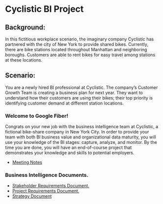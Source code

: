 # Cyclistic BI Project

## Background: 

In this fictitious workplace scenario, the imaginary company Cyclistic has partnered with the city of New York to provide shared bikes. Currently, there are bike stations located throughout Manhattan and neighboring boroughs. Customers are able to rent bikes for easy travel among stations at these locations.

## Scenario:

You are a newly hired BI professional at Cyclistic. The company’s Customer Growth Team is creating a business plan for next year. They want to understand how their customers are using their bikes; their top priority is identifying customer demand at different station locations.

### Welcome to Google Fiber! 
Congrats on your new job with the business intelligence team at Cyclistic, a fictional bike-share company in New York City. In order to provide your team with both BI business value and organizational data maturity, you will use your knowledge of the BI stages: capture, analyze, and monitor. By the time you are done, you will have an end-of-course project that demonstrates your knowledge and skills to potential employers.

- [Meeting Notes](https://github.com/Roccodrilosky/Cyclistic-BI/blob/main/Meeting%20Notes.md)

### Business Intelligence Documents.

- [Stakeholder Requirements Document.](https://github.com/Roccodrilosky/Cyclistic-BI/blob/main/Cyclistic%20-%20Stakeholder%20Requirements%20Document.pdf)
- [Project Requirements Document.](https://github.com/Roccodrilosky/Cyclistic-BI/blob/main/Cyclistic%20-%20Project%20Requirements%20Document.pdf)
- [Strategy Document](https://github.com/Roccodrilosky/Cyclistic-BI/blob/main/Cyclistic%20-%20Strategy%20Document.pdf)
